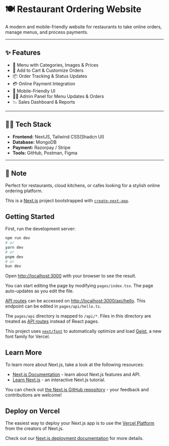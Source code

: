 # 🍽️ Restaurant Ordering Website

A modern and mobile-friendly website for restaurants to take online orders, manage menus, and process payments.

---

## ✨ Features

- 🧾 Menu with Categories, Images & Prices  
- 🛒 Add to Cart & Customize Orders  
- 📦 Order Tracking & Status Updates  
- 💳 Online Payment Integration  
- 📲 Mobile-Friendly UI  
- 🧑‍🍳 Admin Panel for Menu Updates & Orders  
- 📉 Sales Dashboard & Reports  

---

## 🧑‍💻 Tech Stack

- **Frontend:** NextJS, Tailwind CSS(Shadcn UI)  
- **Database:** MongoDB  
- **Payment:** Razorpay / Stripe  
- **Tools:** GitHub, Postman, Figma

---

## 📌 Note

Perfect for restaurants, cloud kitchens, or cafes looking for a stylish online ordering platform.

This is a [Next.js](https://nextjs.org) project bootstrapped with [`create-next-app`](https://nextjs.org/docs/pages/api-reference/create-next-app).

## Getting Started

First, run the development server:

```bash
npm run dev
# or
yarn dev
# or
pnpm dev
# or
bun dev
```

Open [http://localhost:3000](http://localhost:3000) with your browser to see the result.

You can start editing the page by modifying `pages/index.tsx`. The page auto-updates as you edit the file.

[API routes](https://nextjs.org/docs/pages/building-your-application/routing/api-routes) can be accessed on [http://localhost:3000/api/hello](http://localhost:3000/api/hello). This endpoint can be edited in `pages/api/hello.ts`.

The `pages/api` directory is mapped to `/api/*`. Files in this directory are treated as [API routes](https://nextjs.org/docs/pages/building-your-application/routing/api-routes) instead of React pages.

This project uses [`next/font`](https://nextjs.org/docs/pages/building-your-application/optimizing/fonts) to automatically optimize and load [Geist](https://vercel.com/font), a new font family for Vercel.

## Learn More

To learn more about Next.js, take a look at the following resources:

- [Next.js Documentation](https://nextjs.org/docs) - learn about Next.js features and API.
- [Learn Next.js](https://nextjs.org/learn-pages-router) - an interactive Next.js tutorial.

You can check out [the Next.js GitHub repository](https://github.com/vercel/next.js) - your feedback and contributions are welcome!

## Deploy on Vercel

The easiest way to deploy your Next.js app is to use the [Vercel Platform](https://vercel.com/new?utm_medium=default-template&filter=next.js&utm_source=create-next-app&utm_campaign=create-next-app-readme) from the creators of Next.js.

Check out our [Next.js deployment documentation](https://nextjs.org/docs/pages/building-your-application/deploying) for more details.
